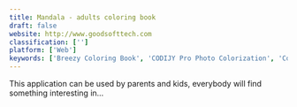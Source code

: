```yaml
---
title: Mandala - adults coloring book
draft: false 
website: http://www.goodsofttech.com
classification: ['']
platform: ['Web']
keywords: ['Breezy Coloring Book', 'CODIJY Pro Photo Colorization', 'Color by Disney', 'Colorfy', 'Coloring Book for Kids', 'Hexonomy', 'Kids Coloring Book', 'Pigment - Coloring Book', 'Splash of Fun Coloring Game']
---
```

This application can be used by parents and kids, everybody will find something interesting in...